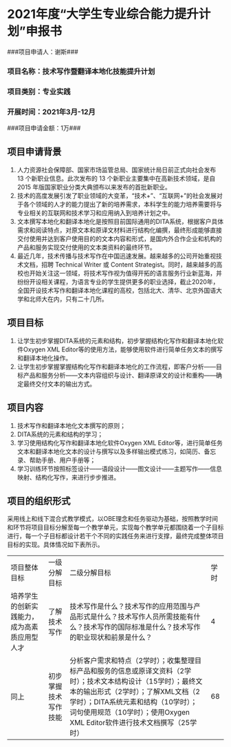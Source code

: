 # 2021年度“大学生专业综合能力提升计划”申报书 #
###项目申请人：谢斯###
### 项目名称：技术写作暨翻译本地化技能提升计划 ###
### 项目类别：专业实践 ###
### 开展时间：2021年3月-12月 ###
###项目申请金额：1万###
## 项目申请背景 ##
1. 人力资源社会保障部、国家市场监管总局、国家统计局日前正式向社会发布 13 个新职业信息。此次发布的 13 个新职业主要集中在高新技术领域，是自 2015 年版国家职业分类大典颁布以来发布的首批新职业。
2. 技术的高度发展引发了职业领域的大变革，“技术+”、“互联网+”的社会发展对于各个领域的人才的能力提出了新的培养需求，本科学生的能力培养需要将与专业相关的互联网和技术学习和应用纳入到培养计划之中。
3. 文本撰写本地化和翻译本地化是按照目前国际通用的DITA系统，根据客户具体需求和阅读特点，对原文本和原译文材料进行结构化编撰，最终形成能够直接交付使用并达到客户使用目的的文本内容和形式，是国内外合作企业和机构的产品和服务实现交付使用的文本类资料的最终环节。
4. 最近几年，技术传播与技术写作在中国迅速发展。越来越多的公司开始重视技术文档，招聘 Technical Writer 或 Content Strategist。同时，越来越多的高校也开始关注这一领域，将技术写作视为值得开拓的语言服务行业新蓝海，并纷纷开设相关课程，为语言专业的学生提供更多的职业选择，截止2020年，全国开设技术写作和翻译本地化课程的高校，包括北大、清华、北京外国语大学和北师大在内，只有二十几所。  
## 项目目标 ##
1. 让学生初步掌握DITA系统的元素和结构，初步掌握结构化写作和翻译本地化软件Oxygen XML Editor等的使用方法，能够使用软件进行简单任务文本的撰写和翻译本地化操作。
2. 让学生初步掌握掌握结构化写作和翻译本地化的工作流程，即客户分析——目标产品和服务分析——文本内容组织与设计、翻译原译文的设计和重构——确定最终交付文本的输出方式。
## 项目内容 ##
1. 技术写作和翻译本地化文本撰写的原则；
2. DITA系统的元素和结构的学习；
3. 学习使用结构化写作和翻译本地化软件Oxygen XML Editor等，进行简单任务文本和翻译本地化文本的设计与撰写以及多样输出模式练习，如简历、备忘录、帮助手册、用户手册等；
4. 学习训练环节按照标签设计——语段设计——图文设计——主题写作——信息映射、结构化写作，来进行步步推进。
## 项目的组织形式 ##
采用线上和线下混合式教学模式，以OBE理念和任务驱动为基础，按照教学时间和环节将项目目标分解至每一个教学单元，实现每个教学单元都围绕着一个子目标进行，每一个子目标都设计若干个不同的实践任务来进行支撑，最终完成整体项目目标的实现。具体情况如下表所示。
<table>
 <tr>
     <td>项目整体目标</td>
     <td>一级分解目标</td>
     <td>二级分解目标</td>
     <td>学时</td>
 <tr>
     <td>培养学生的创新实践能力，成为高素质应用型人才</td>
     <td>了解技术写作</td>
     <td>技术写作是什么？技术写作的应用范围与产品形式是什么？技术写作人员所需技能有什么？技术写作的国际标准是什么？技术写作的职业现状和前景是什么？</td>
     <td>4</td>
<tr>
     <td>同上</td>
     <td>初步掌握技术写作技能</td>
     <td>分析客户需求和特点（2学时）；收集整理目标产品和服务的信息或原译文资料（2学时）；技术文本结构设计（15学时）；最终文本的输出形式（2学时）；了解XML文档（2学时）；DITA系统元素和结构（10学时）；词句使用规范（10学时）；使用Oxygen XML Editor软件进行技术文档撰写（25学时）</td>
     <td>68</td>